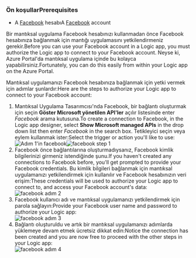 ### <a name="prerequisites"></a><span data-ttu-id="b05a7-101">Ön koşullar</span><span class="sxs-lookup"><span data-stu-id="b05a7-101">Prerequisites</span></span>
* <span data-ttu-id="b05a7-102">A [Facebook](https://www.facebook.com/) hesabı</span><span class="sxs-lookup"><span data-stu-id="b05a7-102">A [Facebook](https://www.facebook.com/) account</span></span> 

<span data-ttu-id="b05a7-103">Bir mantıksal uygulama Facebook hesabınızı kullanmadan önce Facebook hesabınıza bağlanmak için mantığı uygulamasını yetkilendirmeniz gerekir.</span><span class="sxs-lookup"><span data-stu-id="b05a7-103">Before you can use your Facebook account in a Logic app, you must authorize the Logic app to connect to your Facebook account.</span></span> <span data-ttu-id="b05a7-104">Neyse ki, Azure Portal'da mantıksal uygulama içinde bu kolayca yapabilirsiniz.</span><span class="sxs-lookup"><span data-stu-id="b05a7-104">Fortunately, you can do this easily from within your Logic app on the Azure Portal.</span></span> 

<span data-ttu-id="b05a7-105">Mantıksal uygulamanızı Facebook hesabınıza bağlanmak için yetki vermek için adımlar şunlardır:</span><span class="sxs-lookup"><span data-stu-id="b05a7-105">Here are the steps to authorize your Logic app to connect to your Facebook account:</span></span>

1. <span data-ttu-id="b05a7-106">Mantıksal Uygulama Tasarımcısı'nda Facebook, bir bağlantı oluşturmak için seçin **Göster Microsoft yönetilen API'ler** açılır listesinde enter *Facebook* arama kutusuna.</span><span class="sxs-lookup"><span data-stu-id="b05a7-106">To create a connection to Facebook, in the Logic app designer, select **Show Microsoft managed APIs** in the drop down list then enter *Facebook* in the search box.</span></span> <span data-ttu-id="b05a7-107">Tetikleyici seçin veya eylem kullanmak ister:</span><span class="sxs-lookup"><span data-stu-id="b05a7-107">Select the trigger or action you'll like to use:</span></span>  
   <span data-ttu-id="b05a7-108">![Adım 1'in facebook](./media/connectors-create-api-facebook/facebook-1.png)</span><span class="sxs-lookup"><span data-stu-id="b05a7-108">![facebook step 1](./media/connectors-create-api-facebook/facebook-1.png)</span></span>
2. <span data-ttu-id="b05a7-109">Facebook önce bağlantılarına oluşturmadıysanız, Facebook kimlik bilgilerinizi girmeniz istendiğinde şunu.</span><span class="sxs-lookup"><span data-stu-id="b05a7-109">If you haven't created any connections to Facebook before, you'll get prompted to provide your Facebook credentials.</span></span> <span data-ttu-id="b05a7-110">Bu kimlik bilgileri bağlanmak için mantıksal uygulamanızı yetkilendirmek için kullanılır ve Facebook hesabınızın veri erişim:</span><span class="sxs-lookup"><span data-stu-id="b05a7-110">These credentials will be used to authorize your Logic app to connect to, and access your Facebook account's data:</span></span>  
   ![facebook adım 2](./media/connectors-create-api-facebook/facebook-2.png)
3. <span data-ttu-id="b05a7-112">Facebook kullanıcı adı ve mantıksal uygulamanızı yetkilendirmek için parola sağlayın:</span><span class="sxs-lookup"><span data-stu-id="b05a7-112">Provide your Facebook user name and password to authorize your Logic app:</span></span>  
   ![facebook adım 3](./media/connectors-create-api-facebook/facebook-3.png)   
4. <span data-ttu-id="b05a7-114">Bağlantı oluşturuldu ve artık bir mantıksal uygulamanızı adımlarda yüklemeye devam etmek ücretsiz dikkat edin:</span><span class="sxs-lookup"><span data-stu-id="b05a7-114">Notice the connection has been created and you are now free to proceed with the other steps in your Logic app:</span></span>  
   ![facebook adım 4](./media/connectors-create-api-facebook/facebook-4.png)   

